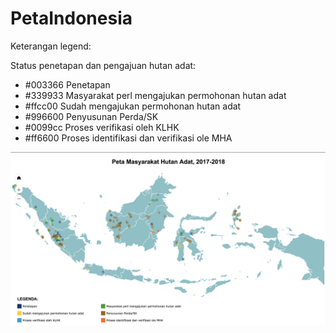 # PetaIndonesia
Keterangan legend:

Status penetapan dan pengajuan hutan adat:

- #003366 Penetapan 
- #339933 Masyarakat perl mengajukan permohonan hutan adat
- #ffcc00 Sudah mengajukan permohonan hutan adat
- #996600 Penyusunan Perda/SK
- #0099cc Proses verifikasi oleh KLHK 
- #ff6600 Proses identifikasi dan verifikasi ole MHA


<script async src="//jsfiddle.net/kunbud1989/95oyvLz7/1/embed/"></script>

[![N|Solid](https://github.com/aadzkia/PetaIndonesia/blob/master/maps.png)](https://github.com/aadzkia/PetaIndonesia)